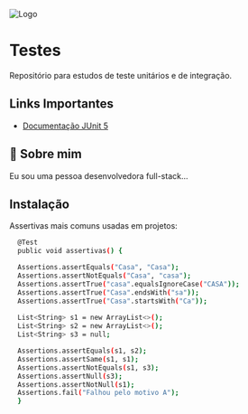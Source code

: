 
![Logo](https://dev-to-uploads.s3.amazonaws.com/uploads/articles/th5xamgrr6se0x5ro4g6.png)


# Testes

Repositório para estudos de teste unitários e de integração.


## Links Importantes

- [Documentação JUnit 5](https://junit.org/junit5/docs/current/user-guide/)


## 🚀 Sobre mim
Eu sou uma pessoa desenvolvedora full-stack...


## Instalação

Assertivas mais comuns usadas em projetos:


```bash
  @Test
  public void assertivas() {

  Assertions.assertEquals("Casa", "Casa");
  Assertions.assertNotEquals("Casa", "casa");
  Assertions.assertTrue("casa".equalsIgnoreCase("CASA"));
  Assertions.assertTrue("Casa".endsWith("sa"));
  Assertions.assertTrue("Casa".startsWith("Ca"));
  
  List<String> s1 = new ArrayList<>();
  List<String> s2 = new ArrayList<>();
  List<String> s3 = null;

  Assertions.assertEquals(s1, s2);
  Assertions.assertSame(s1, s1);
  Assertions.assertNotEquals(s1, s3);
  Assertions.assertNull(s3);
  Assertions.assertNotNull(s1);
  Assertions.fail("Falhou pelo motivo A");
  }
```
    